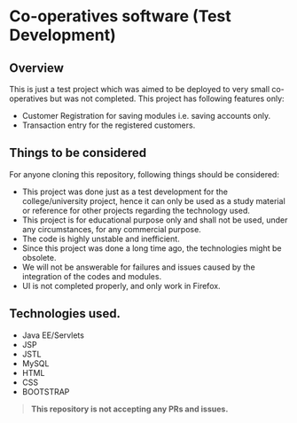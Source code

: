 # Co-operatives software (Test Development)

## Overview
This is just a test project which was aimed to be deployed to very small co-operatives but was not completed. This project has following features only:
* Customer Registration for saving modules i.e. saving accounts only.
* Transaction entry for the registered customers.

## Things to be considered
For anyone cloning this repository, following things should be considered:
* This project was done just as a test development for the college/university project, hence it can only be used as a study material or reference for other projects regarding the technology used.
* This project is for educational purpose only and shall not be used, under any circumstances, for any commercial purpose.
* The code is highly unstable and inefficient.
* Since this project was done a long time ago, the technologies might be obsolete.
* We will not be answerable for failures and issues caused by the integration of the codes and modules.
* UI is not completed properly, and only work in Firefox.

## Technologies used.
* Java EE/Servlets
* JSP
* JSTL
* MySQL
* HTML
* CSS
* BOOTSTRAP

> **This repository is not accepting any PRs and issues.**
